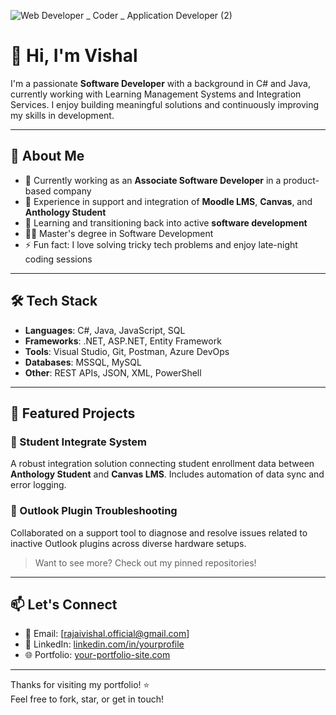 



![Web Developer _ Coder _ Application Developer (2)](https://user-images.githubusercontent.com/55343199/111784293-46b1ab00-88e1-11eb-9c21-6df19db2a898.gif)

# 👋 Hi, I'm Vishal

I'm a passionate **Software Developer** with a background in C# and Java, currently working with Learning Management Systems and Integration Services. I enjoy building meaningful solutions and continuously improving my skills in development.

---

## 🚀 About Me

- 🔭 Currently working as an **Associate Software Developer** in a product-based company
- 💼 Experience in support and integration of **Moodle LMS**, **Canvas**, and **Anthology Student**
- 🧠 Learning and transitioning back into active **software development**
- 👨‍🎓 Master's degree in Software Development
- ⚡ Fun fact: I love solving tricky tech problems and enjoy late-night coding sessions

---

## 🛠️ Tech Stack

- **Languages**: C#, Java, JavaScript, SQL
- **Frameworks**: .NET, ASP.NET, Entity Framework
- **Tools**: Visual Studio, Git, Postman, Azure DevOps
- **Databases**: MSSQL, MySQL
- **Other**: REST APIs, JSON, XML, PowerShell

---

## 📂 Featured Projects

### 📌 Student Integrate System

A robust integration solution connecting student enrollment data between **Anthology Student** and **Canvas LMS**. Includes automation of data sync and error logging.

### 📌 Outlook Plugin Troubleshooting

Collaborated on a support tool to diagnose and resolve issues related to inactive Outlook plugins across diverse hardware setups.

> Want to see more? Check out my pinned repositories!

---

## 📫 Let's Connect

- 📧 Email: [rajaivishal.official@gmail.com]
- 💼 LinkedIn: [linkedin.com/in/yourprofile](https://www.linkedin.com/in/vishalrajai41/)
- 🌐 Portfolio: [your-portfolio-site.com](https://codewithimmence.in/)

---

Thanks for visiting my portfolio! ⭐️  
Feel free to fork, star, or get in touch!
